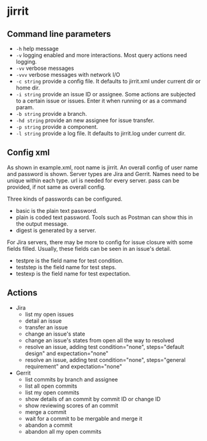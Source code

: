 # jirrit

## Command line parameters

 - `-h` help message
 - `-v` logging enabled and more interactions. Most query actions need logging.
 - `-vv` verbose messages
 - `-vvv` verbose messages with network I/O
 - `-c string` provide a config file. It defaults to jirrit.xml under current dir or home dir.
 - `-i string` provide an issue ID or assignee. Some actions are subjected to a certain issue or issues. Enter it when running or as a command param.
 - `-b string` provide a branch.
 - `-hd string` provide an new assignee for issue transfer.
 - `-p string` provide a component.
 - `-l string` provide a log file. It defaults to jirrit.log under current dir.

## Config xml

  As shown in example.xml, root name is jirrit.
  An overall config of user name and password is shown.
  Server types are Jira and Gerrit.
  Names need to be unique within each type.
  url is needed for every server. pass can be provided, if not same as overall config.

  Three kinds of passwords can be configured.
  - basic is the plain text password.
  - plain is coded text password. Tools such as Postman can show this in the output message.
  - digest is generated by a server.

  For Jira servers, there may be more to config for issue closure with some fields filled.
Usually, these fields can be seen in an issue's detail.
  - testpre is the field name for test condition.
  - teststep is the field name for test steps.
  - testexp is the field name for test expectation.

## Actions

- Jira
  - list my open issues
  - detail an issue
  - transfer an issue
  - change an issue's state
  - change an issue's states from open all the way to resolved
  - resolve an issue, adding test condition="none", steps="default design" and expectation="none"
  - resolve an issue, adding test condition="none", steps="general requirement" and expectation="none"
- Gerrit
  - list commits by branch and assignee
  - list all open commits
  - list my open commits
  - show details of an commit by commit ID or change ID
  - show reviewing scores of an commit
  - merge a commit
  - wait for a commit to be mergable and merge it
  - abandon a commit
  - abandon all my open commits
